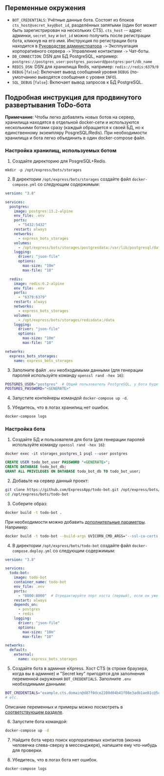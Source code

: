 ## Переменные окружения

* `BOT_CREDENTIALS`: Учётные данные бота. Состоят из блоков
  `cts_host@secret_key@bot_id`, разделённых запятыми (один бот может быть
  зарегистрирован на нескольких CTS). `cts_host` -- адрес админки, `secret_key` и
  `bot_id` можно получить после регистрации бота, кликнув на его имя. Инструкция по
  регистрации бота находится в [Руководстве
  администратора](https://express.ms/admin_guide.pdf) `->` Эксплуатация корпоративного
  сервера `->` Управление контактами `->` Чат-боты.
* `DB_CONNECTION`: DSN для БД PostgreSQL, например:
  `postgres://postgres_user:postgres_password@postgres:port/db_name`
* `REDIS_DSN`: DSN для хранилища Redis, например: `redis://redis:6379/0`
* `DEBUG` [`false`]: Включает вывод сообщений уровня `DEBUG` (по-умолчанию выводятся
    сообщения с уровня `INFO`).
* `SQL_DEBUG` [`false`]: Включает вывод запросов к БД PostgreSQL.


## Подробная инструкция для продвинутого развертывания ToDo-бота

**Примечание**: Чтобы легко добавлять новых ботов на сервер, хранилища находятся в
отдельной docker-сети и используются несколькими ботами сразу (каждый обращается к своей
БД, но к единственному экземпляру PosgreSQL/Redis). При необходимости хранилища и бота
легко объединить в один docker-compose файл.


### Настройка хранилищ, используемых ботом

1. Создайте директорию для PosgreSQL+Redis.

```shell
mkdir -p /opt/express/bots/storages
```

2. В директории `/opt/express/bots/storages` создайте файл `docker-compose.yml` со
   следующим содержимым:

```yaml
version: "3.8"

services:
  postgres:
    image: postgres:13.2-alpine
    env_file: .env
    ports:
      - "5432:5432"
    restart: always
    networks:
      - express_bots_storages
    volumes:
      - /opt/express/bots/storages/postgresdata:/var/lib/postgresql/data
    logging:
      driver: "json-file"
      options:
        max-size: "10m"
        max-file: "10"

  redis:
    image: redis:6.2-alpine
    env_file: .env
    ports:
      - "6379:6379"
    restart: always
    networks:
      - express_bots_storages
    volumes:
      - /opt/express/bots/storages/redisdata:/data
    logging:
      driver: "json-file"
      options:
        max-size: "10m"
        max-file: "10"

networks:
  express_bots_storages:
    name: express_bots_storages
```

3. Заполните файл `.env` необходимыми данными (для генерации паролей используйте команду
   `openssl rand -hex 16`):

```bash
POSTGRES_USER="postgres"  # Общий пользователь PostgreSQL, у бота будет свой собственный
POSTGRES_PASSWORD="<GENERATE>"
```

4. Запустите контейнеры командой `docker-compose up -d`.
   

5. Убедитесь, что в логах хранилищ нет ошибок.

```bash
docker-compose logs
```


### Настройка бота

1. Создайте БД и пользователя для бота (для генерации паролей используйте команду
   `openssl rand -hex 16`):

```shell
docker exec -it storages_postgres_1 psql --user postgres
```

```sql
CREATE USER todo_bot_user PASSWORD "<GENERATE>";
CREATE DATABASE todo_bot_db;
GRANT ALL PRIVILEGES ON DATABASE todo_bot_db TO todo_bot_user;
```

2. Добавьте на сервер данный проект:

```bash
git clone https://github.com/ExpressApp/todo-bot.git /opt/express/bots/todo-bot
cd /opt/express/bots/todo-bot
```

3. Соберите образ:

```bash
docker build -t todo-bot .
```

При необходимости можно добавить
[дополнительные параметры](https://www.uvicorn.org/#command-line-options). Например:

```bash
docker build -t todo-bot --build-args UVICORN_CMD_ARGS="--ssl-ca-certs TEXT" .
```

4. В директории `/opt/express/bots/todo-bot` создайте файл
   `docker-compose.deploy.yml` со следующим содержимым:

```yaml
version: "3.8"

services:
  todo-bot:
    image: todo-bot
    container_name: todo-bot
    env_file: .env
    ports:
      - "8000:8000"  # Отредактируйте порт хоста (первый), если он уже занят
    restart: always
    depends_on:
      - postgres
      - redis
    logging:
      driver: "json-file"
      options:
        max-size: "10m"
        max-file: "10"

networks:
  default:
    external:
      name: express_bots_storages
```
   
5. Создайте бота в админке eXpress. Хост CTS (в строке браузера, когда вы в админке) и
   "Secret key" пригодятся для заполнения переменной окружения `BOT_CREDENTIALS`. 
   Заполните `.env` необходимыми данными:

```bash
BOT_CREDENTIALS="example.cts.domain@d87f0dce2280d04b41f08e3adb1ae81c@5ce31515-32ae-435a-b6f4-748d2ced921d"
# etc.
```

Описание переменных и примеры можно посмотреть в [соответствующем
разделе](#переменные-окружения).

6. Запустите бота командой:

```bash
docker-compose up -d
```

7. Найдите бота через поиск корпоративных контактов (иконка человечка слева-сверху в
   мессенджере), напишите ему что-нибудь для проверки.


8. Убедитесь, что в логах бота нет ошибок.

```bash
docker-compose logs
```
